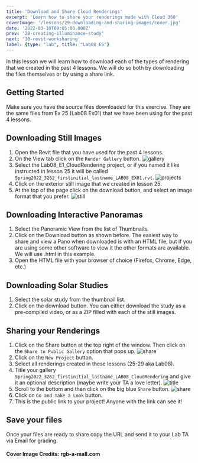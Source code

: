 ```yaml
---
title: 'Download and Share Cloud Renderings'
excerpt: 'Learn how to share your renderings made with Cloud 360'
coverImage: '/lessons/29-downloading-and-sharing-images/cover.jpg'
date: '2022-03-10T09:05:00.000Z'
prev: '28-creating-illuminance-study'
next: '30-revit-worksharing'
label: {type: "lab", title: "Lab08 E5"}
---
```


In this lesson we will learn how to download each of the types of rendering that we created in the past 4 lessons. We will do so both by downloading the files themselves or by using a share link.

## Getting Started

Make sure you have the source files downloaded for this exercise. They are the same files from Ex 25 (Lab08 Ex01) that we have been using for the past 4 lessons.

## Downloading Still Images

1. Open the Revit file that you have used for the past 4 lessons.
2. On the View tab click on the ``Render Gallery`` button.
![gallery](/lessons/29-downloading-and-sharing-images/gallery-button.png)
3. Select the Lab08_E1_CloudRendering project, or if you named it like instructed in lesson 25 it will be called ``Spring2022_3262_firstinitial_lastname_LAB08_EX01.rvt``.
![projects](/lessons/29-downloading-and-sharing-images/projects.png)
4. Click on the exterior still image that we created in lesson 25.
5. At the top of the page click on the download button, and select an image format that you prefer.
![still](/lessons/29-downloading-and-sharing-images/download-still.png)

## Downloading Interactive Panoramas

1. Select the Panoramic View from the list of Thumbnails.
2. Click on the Download button as shown before. The easiest way to share and view a Pano when downloaded is with an HTML file, but if you are using some other software to view it the other formats are available. We will use .html in this example.
3. Open the HTML file with your browser of choice (Firefox, Chrome, Edge, etc.)

## Downloading Solar Studies

1. Select the solar study from the thumbnail list.
2. Click on the download button. You can either download the study as a pre-compiled video, or as a ZIP filled with each of the still images.

## Sharing your Renderings

1. Click on the Share button at the top right of the window. Then click on the ``Share to Public Gallery`` option that pops up.
![share](/lessons/29-downloading-and-sharing-images/share.png)
2. Click on the ``New Project`` button.
3. Select all renderings created in these lessons (25-29 aka Lab08).
4. Title your gallery ``Spring2022_3262_firstinitial_lastname_LAB08_CloudRendering`` and give it an optional description (maybe write your TA a love letter).
![title](/lessons/29-downloading-and-sharing-images/title.png)
5. Scroll to the bottom and then click on the big blue ``Share`` button.
![share](/lessons/29-downloading-and-sharing-images/share-2.png)
6. Click on ``Go and Take a Look`` button.
7. This is the public link to your project! Anyone with the link can see it!

## Save your files

Once your files are ready to share copy the URL and send it to your Lab TA via Email for grading.

#### Cover Image Credits: rgb-a-mall.com